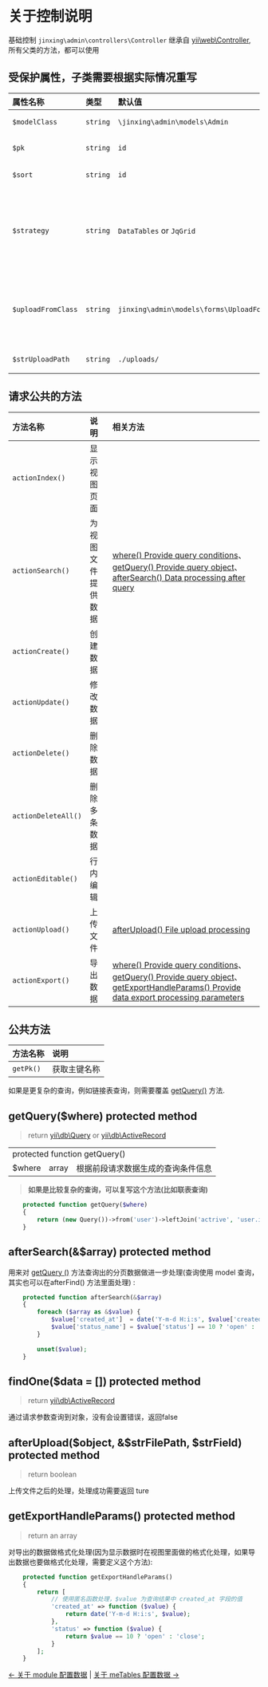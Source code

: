 关于控制说明
===========

基础控制 `jinxing\admin\controllers\Controller` 
继承自 [yii\web\Controller](http://www.yiichina.com/doc/api/2.0/yii-web-controller), 
所有父类的方法，都可以使用

## 受保护属性，子类需要根据实际情况重写

|属性名称 | 类型 | 默认值 | 说明
|:----------|:---------|:---------|:-----------
|`$modelClass`| `string`   | `\jinxing\admin\models\Admin`  | [数据使用的 model](http://www.yiichina.com/doc/api/2.0/yii-db-activerecord)  
|`$pk`        | `string`   | `id`       | `model` 查询使用的主键 `key`
|`$sort`      | `string`   | `id`       | 默认排序使用的字段名称
|`$strategy`  | `string`   | `DataTables` or `JqGrid`| 使用DataTables 显示数据还是JqGrid 使用数据，根据模板视图使用的 js 修改
|`$uploadFromClass`|`string`| `jinxing\admin\models\forms\UploadForm`| 上传使用表单验证类(UploadForm 中需要定义上传文件字段和验证类型)
|`$strUploadPath`|`string` | `./uploads/`| 上传文件保存文件地址

## 请求公共的方法

方法名称           | 说明          | 相关方法
|:----------------|:------------         |:----------------------------
|`actionIndex()`    | 显示视图页面      |
|`actionSearch()`   | 为视图文件提供数据 |[where() Provide query conditions](#where-public-method)、[getQuery() Provide query object](#getquerywhere-protected-method)、[afterSearch() Data processing after query](#aftersearcharray-protected-method)
|`actionCreate()`   | 创建数据         |
|`actionUpdate()`   | 修改数据         |
|`actionDelete()`   | 删除数据         |
|`actionDeleteAll()`| 删除多条数据      |
|`actionEditable()` | 行内编辑         |
|`actionUpload()`   | 上传文件         | [ afterUpload() File upload processing](#afteruploadobject-strfilepath-strfield-protected-method)
|`actionExport()`   | 导出数据         | [where() Provide query conditions](#where-public-method)、[getQuery() Provide query object](#getquerywhere-protected-method)、[getExportHandleParams() Provide data export processing parameters ](#getexporthandleparams-protected-method)

## 公共方法

|方法名称   | 说明        |
|:---------|:-----------|
|`getPk()` | 获取主键名称|


如果是更复杂的查询，例如链接表查询，则需要覆盖 [getQuery()](#getquerywhere-protected-method) 方法.

## getQuery($where) protected method
> return [yii\db\Query](http://www.yiichina.com/doc/api/2.0/yii-db-query) or [yii\db\ActiveRecord](http://www.yiichina.com/doc/api/2.0/yii-db-activerecord) 

<table>
    <tr>
        <td colspan="3">protected function getQuery() </td>
    </tr>
    <tr>
        <td> $where </td>
        <td> array </td>
        <td> 根据前段请求数据生成的查询条件信息 </td>
    </tr>
</table>

>**如果是比较复杂的查询，可以复写这个方法(比如联表查询)**

```php 
    protected function getQuery($where)
    {
        return (new Query())->from('user')->leftJoin('actrive', 'user.id=active.user_id')->where($where);
    }

```

## afterSearch(&$array) protected method

用来对 [getQuery ()](#getquerywhere-protected-method) 方法查询出的分页数据做进一步处理(查询使用 model 查询，其实也可以在afterFind() 方法里面处理) :

```php
    protected function afterSearch(&$array) 
    {
        foreach ($array as &$value) {
            $value['created_at']  = date('Y-m-d H:i:s', $value['created_at']);
            $value['status_name'] = $value['status'] == 10 ? 'open' : 'close'; 
        }
        
        unset($value);
    }
```

## findOne($data = []) protected method

> return [yii\db\ActiveRecord](http://www.yiichina.com/doc/api/2.0/yii-db-activerecord)

通过请求参数查询到对象，没有会设置错误，返回false

## afterUpload($object, &$strFilePath, $strField) protected method

> return boolean

上传文件之后的处理，处理成功需要返回 ture

## getExportHandleParams() protected method
> return an array

对导出的数据做格式化处理(因为显示数据时在视图里面做的格式化处理，如果导出数据也要做格式化处理，需要定义这个方法):

```php
    protected function getExportHandleParams()
    {
        return [
            // 使用匿名函数处理，$value 为查询结果中 created_at 字段的值
            'created_at' => function ($value) {
                return date('Y-m-d H:i:s', $value);
            },
            'status' => function ($value) {
                return $value == 10 ? 'open' : 'close';
            }
        ];
    }
```

[←  关于 module 配置数据](./module.md) | [ 关于 meTables 配置数据 →](./metables.md)